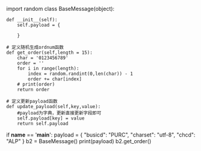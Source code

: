 import random
class BaseMessage(object):

    def __init__(self):
        self.payload = {

        }

    # 定义随机生成ordnum函数
    def get_order(self,length = 15):
        char = '0123456789'
        order = ''
        for i in range(length):
            index = random.randint(0,len(char)) - 1
            order += char[index]
        # print(order)
        return order

    # 定义更新payload函数
    def update_payload(self,key,value):
        #payload为字典，更新直接更新字段即可
        self.payload[key] = value
        return self.payload


if __name__ == '__main__':
    payload = {
        "busicd": "PURC",
        "charset": "utf-8",
        "chcd": "ALP"
    }
    b2 = BaseMessage()
    print(payload)
    b2.get_order()

